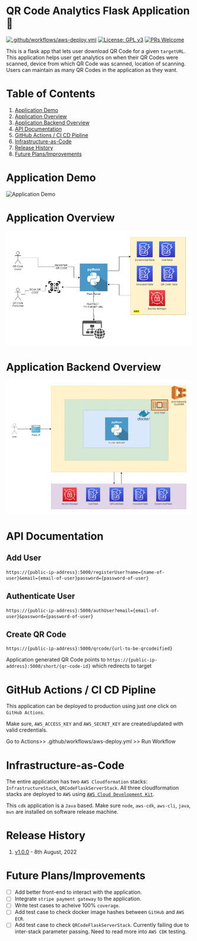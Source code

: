 # QR Code Analytics Flask Application 📓

[![.github/workflows/aws-deploy.yml](https://github.com/onerishabh/qrcode-analytics-flask/actions/workflows/aws-deploy.yml/badge.svg)](https://github.com/onerishabh/qrcode-analytics-flask/actions/workflows/aws-deploy.yml) [![License: GPL v3](https://img.shields.io/badge/License-GPLv3-blue.svg)](https://www.gnu.org/licenses/gpl-3.0) [![PRs Welcome](https://img.shields.io/badge/PRs-welcome-brightgreen.svg?style=flat-square)](https://makeapullrequest.com)

This is a flask app that lets user download QR Code for a given `targetURL`. This application helps user get analytics on when their QR Codes were scanned, device from which QR Code was scanned, location of scanning. Users can maintain as many QR Codes in the application as they want.

# Table of Contents 
1. [Application Demo](#application-demo)
2. [Application Overview](#application-overview)
3. [Application Backend Overview](#application-backend-overview)
4. [API Documentation](#api-documentation)
5. [GitHub Actions / CI CD Pipline](#github-actions--ci-cd-pipline)
6. [Infrastructure-as-Code](#infrastructure-as-code)
8. [Release History](#release-history)
7. [Future Plans/Improvements](#future-plansimprovements)

# Application Demo

![Application Demo](./.github/images/app_demo.gif)

# Application Overview

![Application Overview](./.github/images/qrcodeappoverview.png)

# Application Backend Overview

![Application Backedn Overview](./.github/images/appinfraoverview.png)

# API Documentation

## Add User
```
https://{public-ip-address}:5000/registerUser?name={name-of-user}&email={email-of-user}password={password-of-user}
```

## Authenticate User
```
https://{public-ip-address}:5000/authUser?email={email-of-user}&password={password-of-user}
```

## Create QR Code
```
https://{public-ip-address}:5000/qrcode/{url-to-be-qrcodeified}
```

Application generated QR Code points to `https://{public-ip-address}:5000/short/{qr-code-id}` which redirects to target 

# GitHub Actions / CI CD Pipline
This application can be deployed to production using just one click on `GitHub Actions`.
 
Make sure, `AWS_ACCESS_KEY` and `AWS_SECRET_KEY` are created/updated with valid credentials.

Go to Actions>> .github/workflows/aws-deploy.yml >> Run Workflow

# Infrastructure-as-Code
The entire application has two `AWS Cloudformation` stacks: `InfrastructureStack`, `QRCodeFlaskServerStack`. All three cloudformation stacks are deployed to `AWS` using [`AWS Cloud Development Kit`](https://aws.amazon.com/cdk/). 

This `cdk` application is a `Java` based. Make sure `node`, `aws-cdk`, `aws-cli`, `java`, `mvn` are installed on software release machine. 

# Release History
1. [v1.0.0](https://github.com/onerishabh/qrcode-analytics-flask/releases/tag/v1.0.0) - 8th August, 2022

# Future Plans/Improvements
- [ ] Add better front-end to interact with the application. 
- [ ] Integrate `stripe payment gateway` to the application. 
- [ ] Write test cases to acheive 100% `coverage`. 
- [ ] Add test case to check docker image hashes between `GitHub` and `AWS ECR`.
- [ ] Add test case to check `QRCodeFlaskServerStack`. Currently failing due to inter-stack parameter passing. Need to read more into `AWS CDK` testing. 
